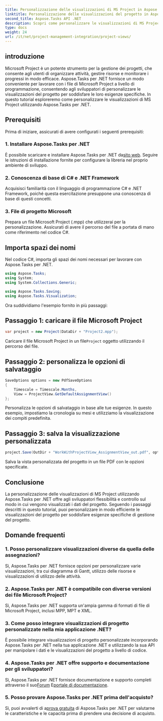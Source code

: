 ```yaml
---
title: Personalizzazione delle visualizzazioni di MS Project in Aspose.Tasks
linktitle: Personalizzazione delle visualizzazioni del progetto in Aspose.Tasks
second_title: Aspose.Tasks API .NET
description: Scopri come personalizzare le visualizzazioni di MS Project utilizzando Aspose.Tasks per .NET. Segui la nostra guida passo passo per una visualizzazione efficiente della gestione del progetto.
type: docs
weight: 24
url: /it/net/project-management-integration/project-views/
---
```

## introduzione
Microsoft Project è un potente strumento per la gestione dei progetti, che consente agli utenti di organizzare attività, gestire risorse e monitorare i progressi in modo efficace. Aspose.Tasks per .NET fornisce un modo conveniente per lavorare con i file di Microsoft Project a livello di programmazione, consentendo agli sviluppatori di personalizzare le visualizzazioni del progetto per soddisfare le loro esigenze specifiche. In questo tutorial esploreremo come personalizzare le visualizzazioni di MS Project utilizzando Aspose.Tasks per .NET.
## Prerequisiti
Prima di iniziare, assicurati di avere configurati i seguenti prerequisiti:
### 1. Installare Aspose.Tasks per .NET
 È possibile scaricare e installare Aspose.Tasks per .NET da[sito web](https://releases.aspose.com/tasks/net/). Seguire le istruzioni di installazione fornite per configurare la libreria nel proprio ambiente di sviluppo.
### 2. Conoscenza di base di C# e .NET Framework
Acquisisci familiarità con il linguaggio di programmazione C# e .NET Framework, poiché questa esercitazione presuppone una conoscenza di base di questi concetti.
### 3. File di progetto Microsoft
Prepara un file Microsoft Project (.mpp) che utilizzerai per la personalizzazione. Assicurati di avere il percorso del file a portata di mano come riferimento nel codice C#.
## Importa spazi dei nomi
Nel codice C#, importa gli spazi dei nomi necessari per lavorare con Aspose.Tasks per .NET.
```csharp
using Aspose.Tasks;
using System;
using System.Collections.Generic;

using Aspose.Tasks.Saving;
using Aspose.Tasks.Visualization;
```
Ora suddividiamo l'esempio fornito in più passaggi:
## Passaggio 1: caricare il file Microsoft Project
```csharp
var project = new Project(DataDir + "Project2.mpp");
```
 Caricare il file Microsoft Project in un file`Project` oggetto utilizzando il percorso del file.
## Passaggio 2: personalizza le opzioni di salvataggio
```csharp
SaveOptions options = new PdfSaveOptions
{
    Timescale = Timescale.Months,
    View = ProjectView.GetDefaultAssignmentView()
};
```
Personalizza le opzioni di salvataggio in base alle tue esigenze. In questo esempio, impostiamo la cronologia su mesi e utilizziamo la visualizzazione dei compiti predefinita.
## Passaggio 3: salva la visualizzazione personalizzata
```csharp
project.Save(OutDir + "WorkWithProjectView_AssignmentView_out.pdf", options);
```
Salva la vista personalizzata del progetto in un file PDF con le opzioni specificate.
## Conclusione
La personalizzazione delle visualizzazioni di MS Project utilizzando Aspose.Tasks per .NET offre agli sviluppatori flessibilità e controllo sul modo in cui vengono visualizzati i dati del progetto. Seguendo i passaggi descritti in questo tutorial, puoi personalizzare in modo efficiente le visualizzazioni del progetto per soddisfare esigenze specifiche di gestione del progetto.
## Domande frequenti
### 1. Posso personalizzare visualizzazioni diverse da quella delle assegnazioni?
Sì, Aspose.Tasks per .NET fornisce opzioni per personalizzare varie visualizzazioni, tra cui diagramma di Gantt, utilizzo delle risorse e visualizzazioni di utilizzo delle attività.
### 2. Aspose.Tasks per .NET è compatibile con diverse versioni dei file Microsoft Project?
Sì, Aspose.Tasks per .NET supporta un'ampia gamma di formati di file di Microsoft Project, inclusi MPP, MPT e XML.
### 3. Come posso integrare visualizzazioni di progetto personalizzate nella mia applicazione .NET?
È possibile integrare visualizzazioni di progetto personalizzate incorporando Aspose.Tasks per .NET nella tua applicazione .NET e utilizzando la sua API per manipolare i dati e le visualizzazioni del progetto a livello di codice.
### 4. Aspose.Tasks per .NET offre supporto e documentazione per gli sviluppatori?
 Sì, Aspose.Tasks per .NET fornisce documentazione e supporto completi attraverso il suo[Forum](https://forum.aspose.com/c/tasks/15) E[portale di documentazione](https://reference.aspose.com/tasks/net/).
### 5. Posso provare Aspose.Tasks per .NET prima dell'acquisto?
 Sì, puoi avvalerti di a[prova gratuita](https://releases.aspose.com/) di Aspose.Tasks per .NET per valutarne le caratteristiche e le capacità prima di prendere una decisione di acquisto.
